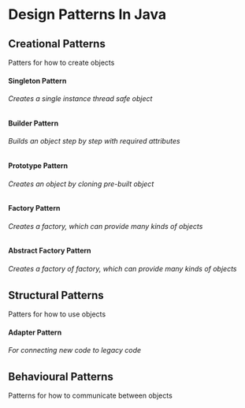 # Design Patterns In Java
## Creational Patterns
Patters for how to create objects
#### Singleton Pattern 
###### Creates a single instance thread safe object
#### Builder Pattern
###### Builds an object step by step with required attributes
#### Prototype Pattern
###### Creates an object by cloning pre-built object
#### Factory Pattern
###### Creates a factory, which can provide many kinds of objects
#### Abstract Factory Pattern
###### Creates a factory of factory, which can provide many kinds of objects

## Structural Patterns
Patters for how to use objects
#### Adapter Pattern
###### For connecting new code to legacy code

## Behavioural Patterns
Patterns for how to communicate between objects